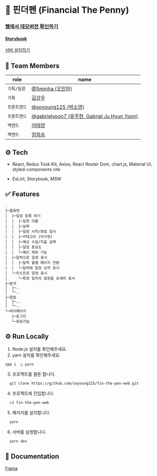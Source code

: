 # 💸 핀더펜 (Financial The Penny)

### [웹에서 데모버전 확인하기](https://soyoung125.github.io/fin-the-pen-web/)

#### [Storybook](https://645bb0d7fab3ee51343325b9-omwyqfhecn.chromatic.com/)

[서버 설치하기](https://github.com/eomheeseung/fin-the-pen)

## 👤 Team Members

| role         | name                                                                            |
| ------------ | ------------------------------------------------------------------------------- |
| `기획/팀장`  | [@5minha (오민하)](https://github.com/5minha)                                   |
| `기획`       | [김상우]()                                                                      |
| `프론트엔드` | [@soyoung125 (박소영)](https://github.com/soyoung125)                           |
| `프론트엔드` | [@gabrielyoon7 (윤주현, Gabriel Ju Hyun Yoon)](https://github.com/gabrielyoon7) |
| `백엔드`     | [이태양]()                                                                      |
| `백엔드`     | [엄희승]()                                                                      |

## ⚙️ Tech

- React, Redux Took Kit, Axios, React Router Dom, chart.js, Material UI, styled-components vite

- EsLint, Storybook, MSW

## ✅ Features

    .
    ├─홈화면
    │  ├─일정 등록 하기
    │  │  ├─일정 이름
    │  │  ├─날짜
    │  │  ├─일정 시작/종료 일시
    │  │  ├─카테고리 (미구현)
    │  │  ├─예상 수입/지출 금액
    │  │  ├─일정 중요도
    │  │  └─예산 제외 기능
    │  ├─달력으로 일정 표시
    │  │  ├─달력 월별 페이지 전환
    │  │  └─달력에 일정 요약 표시
    │  └─리스트로 일정 표시
    │     └─특정 일자의 일정을 상세히 표시
    ├─분석
    │  ├─..
    │  └─..
    ├─알림
    │  ├─..
    │  └─..
    └─마이페이지
       ├─로그인
       └─회원가입

## ⚙️ Run Locally

1. Node.js 설치를 확인해주세요.
2. yarn 설치를 확인해주세요.

```bash
npm i -g yarn
```

3. 프로젝트를 클론 합니다.

```bash
  git clone https://github.com/soyoung125/fin-the-pen-web.git
```

4. 프로젝트에 진입합니다.

```bash
  cd fin-the-pen-web
```

5. 패키지를 설치합니다.

```bash
  yarn
```

6. 서버를 실행합니다.

```bash
  yarn dev
```

## 📜 Documentation

[Figma](https://www.figma.com/file/jvJSoUfl0I4SKo59OB6Sua/%ED%95%80%EB%8D%94%ED%8E%9C?node-id=0%3A1&t=XbgFd2dax5HIYz3J-0)
